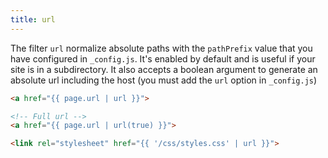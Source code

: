 ```yaml
---
title: url
---
```


The filter `url` normalize absolute paths with the `pathPrefix` value that you have configured in `_config.js`. It's enabled by default and is useful if your site is in a subdirectory. It also accepts a boolean argument to generate an absolute url including the host (you must add the `url` option in `_config.js`)

```html
<a href="{{ page.url | url }}">

<!-- Full url -->
<a href="{{ page.url | url(true) }}">

<link rel="stylesheet" href="{{ '/css/styles.css' | url }}">
```
